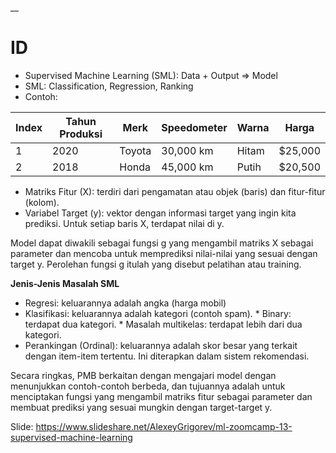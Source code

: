 __

# ID

* Supervised Machine Learning (SML): Data + Output => Model
* SML: Classification, Regression, Ranking
* Contoh:

| Index | Tahun Produksi | Merk      | Speedometer | Warna   | Harga   |
|-------|----------------|-----------|-------------|---------|---------|
| 1     | 2020           | Toyota    | 30,000 km   | Hitam   | $25,000 |
| 2     | 2018           | Honda     | 45,000 km   | Putih   | $20,500 |



* Matriks Fitur (X): terdiri dari pengamatan atau objek (baris) dan fitur-fitur (kolom).
* Variabel Target (y): vektor dengan informasi target yang ingin kita prediksi. Untuk setiap baris X, terdapat nilai di y.

Model dapat diwakili sebagai fungsi g yang mengambil matriks X sebagai parameter dan mencoba untuk memprediksi nilai-nilai yang sesuai dengan target y. Perolehan fungsi g itulah yang disebut pelatihan atau training.

**Jenis-Jenis Masalah SML**
* Regresi: keluarannya adalah angka (harga mobil)
* Klasifikasi: keluarannya adalah kategori (contoh spam).
      * Binary: terdapat dua kategori.
      * Masalah multikelas: terdapat lebih dari dua kategori.
* Perankingan (Ordinal): keluarannya adalah skor besar yang terkait dengan item-item tertentu. Ini diterapkan dalam sistem rekomendasi.

Secara ringkas, PMB berkaitan dengan mengajari model dengan menunjukkan contoh-contoh berbeda, dan tujuannya adalah untuk menciptakan fungsi yang mengambil matriks fitur sebagai parameter dan membuat prediksi yang sesuai mungkin dengan target-target y.


Slide: https://www.slideshare.net/AlexeyGrigorev/ml-zoomcamp-13-supervised-machine-learning
